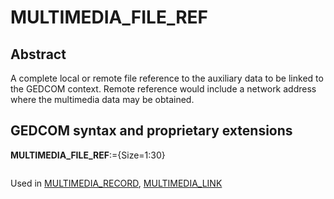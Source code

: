﻿# MULTIMEDIA_FILE_REF
## Abstract
A complete local or remote file reference to the auxiliary data to be linked to the GEDCOM context.
Remote reference would include a network address where the multimedia data may be obtained.


## GEDCOM syntax and proprietary extensions

**MULTIMEDIA_FILE_REF**:={Size=1:30}
<pre>
</pre>
Used in <a href=Ged.MULTIMEDIA_RECORD.md>MULTIMEDIA_RECORD</a>, <a href=Ged.MULTIMEDIA_LINK.md>MULTIMEDIA_LINK</a><br />

